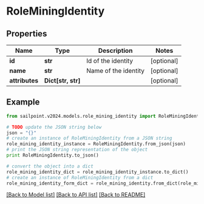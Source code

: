 # RoleMiningIdentity


## Properties

Name | Type | Description | Notes
------------ | ------------- | ------------- | -------------
**id** | **str** | Id of the identity | [optional] 
**name** | **str** | Name of the identity | [optional] 
**attributes** | **Dict[str, str]** |  | [optional] 

## Example

```python
from sailpoint.v2024.models.role_mining_identity import RoleMiningIdentity

# TODO update the JSON string below
json = "{}"
# create an instance of RoleMiningIdentity from a JSON string
role_mining_identity_instance = RoleMiningIdentity.from_json(json)
# print the JSON string representation of the object
print RoleMiningIdentity.to_json()

# convert the object into a dict
role_mining_identity_dict = role_mining_identity_instance.to_dict()
# create an instance of RoleMiningIdentity from a dict
role_mining_identity_form_dict = role_mining_identity.from_dict(role_mining_identity_dict)
```
[[Back to Model list]](../README.md#documentation-for-models) [[Back to API list]](../README.md#documentation-for-api-endpoints) [[Back to README]](../README.md)


